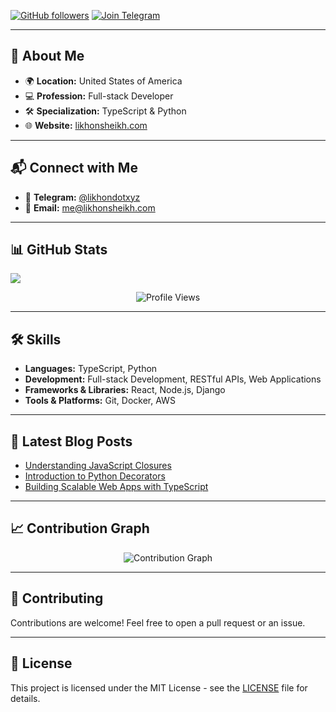 

[![GitHub followers](https://img.shields.io/github/followers/likhonsheikhorg?style=social)](https://github.com/likhonsheikhorg)
[![Join Telegram](https://img.shields.io/badge/Join%20Telegram-2CA5E0?style=social&logo=telegram)](https://t.me/likhondotxyz)

---

## 👋 About Me

- 🌍 **Location:** United States of America
- 💻 **Profession:** Full-stack Developer
- 🛠 **Specialization:** TypeScript & Python
- 🌐 **Website:** [likhonsheikh.com](https://likhonsheikh.com)

---

## 📬 Connect with Me

- 💬 **Telegram:** [@likhondotxyz](https://t.me/likhondotxyz)
- 📧 **Email:** [me@likhonsheikh.com](mailto:me@likhonsheikh.com)

---

## 📊 GitHub Stats

<a href="https://github.com/likhonsheikhorg/oAMPP">
    <img align="center" src="https://github-readme-stats.vercel.app/api/pin/?username=likhonsheikhorg&repo=oAMPP" />
</a>

<p align="center">
  <img src="https://komarev.com/ghpvc/?username=likhonsheikhorg&color=blueviolet&style=for-the-badge" alt="Profile Views">
</p>

---

## 🛠 Skills

- **Languages:** TypeScript, Python
- **Development:** Full-stack Development, RESTful APIs, Web Applications
- **Frameworks & Libraries:** React, Node.js, Django
- **Tools & Platforms:** Git, Docker, AWS

---

## 📝 Latest Blog Posts

<!-- BLOG-POST-LIST:START -->
- [Understanding JavaScript Closures](https://likhonsheikh.com/blog/javascript-closures)
- [Introduction to Python Decorators](https://likhonsheikh.com/blog/python-decorators)
- [Building Scalable Web Apps with TypeScript](https://likhonsheikh.com/blog/scalable-web-apps)
<!-- BLOG-POST-LIST:END -->

---

## 📈 Contribution Graph

<p align="center">
  <img src="https://github-readme-activity-graph.cyclic.app/graph?username=likhonsheikhorg&theme=github" alt="Contribution Graph">
</p>

---

## 🤝 Contributing

Contributions are welcome! Feel free to open a pull request or an issue.

---

## 📝 License

This project is licensed under the MIT License - see the [LICENSE](LICENSE) file for details.
